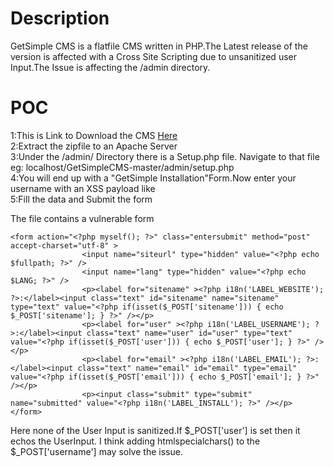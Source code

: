 # Description 
GetSimple CMS is a flatfile CMS written in PHP.The Latest release of the version is affected with a Cross Site Scripting due to unsanitized user Input.The Issue is affecting the
/admin directory.

# POC
1:This is Link to Download the CMS [Here](https://github.com/GetSimpleCMS/GetSimpleCMS)  
2:Extract the zipfile to an Apache Server   
3:Under the /admin/ Directory there is a Setup.php file. Navigate to that file eg: localhost/GetSimpleCMS-master/admin/setup.php  
4:You will end up with a "GetSimple Installation"Form.Now enter your username with an XSS payload like <script>alert(1)</script>    
5:Fill the data and Submit the form


The file contains a vulnerable form  

```
<form action="<?php myself(); ?>" class="entersubmit" method="post" accept-charset="utf-8" >
				<input name="siteurl" type="hidden" value="<?php echo $fullpath; ?>" />
				<input name="lang" type="hidden" value="<?php echo $LANG; ?>" />
				<p><label for="sitename" ><?php i18n('LABEL_WEBSITE'); ?>:</label><input class="text" id="sitename" name="sitename" type="text" value="<?php if(isset($_POST['sitename'])) { echo $_POST['sitename']; } ?>" /></p>
				<p><label for="user" ><?php i18n('LABEL_USERNAME'); ?>:</label><input class="text" name="user" id="user" type="text" value="<?php if(isset($_POST['user'])) { echo $_POST['user']; } ?>" /></p>
				<p><label for="email" ><?php i18n('LABEL_EMAIL'); ?>:</label><input class="text" name="email" id="email" type="email" value="<?php if(isset($_POST['email'])) { echo $_POST['email']; } ?>" /></p>
				<p><input class="submit" type="submit" name="submitted" value="<?php i18n('LABEL_INSTALL'); ?>" /></p>
</form>

```

Here none of the User Input is sanitized.If $_POST['user'] is set then it echos the UserInput. I think adding htmlspecialchars() to the $_POST['username'] may solve the issue.


